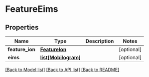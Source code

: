 # FeatureEims

## Properties
Name | Type | Description | Notes
------------ | ------------- | ------------- | -------------
**feature_ion** | [**FeatureIon**](FeatureIon.md) |  | [optional] 
**eims** | [**list[Mobilogram]**](Mobilogram.md) |  | [optional] 

[[Back to Model list]](../README.md#documentation-for-models) [[Back to API list]](../README.md#documentation-for-api-endpoints) [[Back to README]](../README.md)


